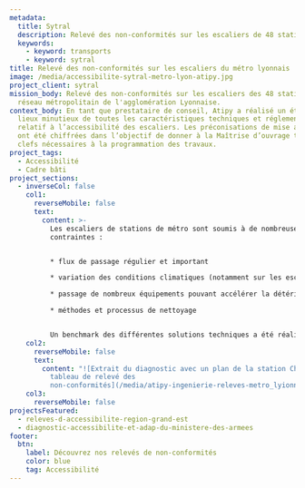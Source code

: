 ```yaml
---
metadata:
  title: Sytral
  description: Relevé des non-conformités sur les escaliers de 48 stations de métro (Lyon)
  keywords:
    - keyword: transports
    - keyword: sytral
title: Relevé des non-conformités sur les escaliers du métro lyonnais
image: /media/accessibilite-sytral-metro-lyon-atipy.jpg
project_client: sytral
mission_body: Relevé des non-conformités sur les escaliers des 48 stations du
  réseau métropolitain de l'agglomération Lyonnaise.
context_body: En tant que prestataire de conseil, Atipy a réalisé un état des
  lieux minutieux de toutes les caractéristiques techniques et réglementaires
  relatif à l’accessibilité des escaliers. Les préconisations de mise aux normes
  ont été chiffrées dans l’objectif de donner à la Maîtrise d’ouvrage toutes les
  clefs nécessaires à la programmation des travaux.
project_tags:
  - Accessibilité
  - Cadre bâti
project_sections:
  - inverseCol: false
    col1:
      reverseMobile: false
      text:
        content: >-
          Les escaliers de stations de métro sont soumis à de nombreuses
          contraintes : 


          * flux de passage régulier et important

          * variation des conditions climatiques (notamment sur les escaliers d’accès aux stations)

          * passage de nombreux équipements pouvant accélérer la détérioration (exemple : valises)

          * méthodes et processus de nettoyage


          Un benchmark des différentes solutions techniques a été réalisé par le biais de retours d’expériences chantier, rencontres avec des équipementiers et poseurs spécialisés afin de concilier performance – durabilité – simplicité – efficacité – maîtrise des coûts.
    col2:
      reverseMobile: false
      text:
        content: "![Extrait du diagnostic avec un plan de la station Charpennes et un
          tableau de relevé des
          non-conformités](/media/atipy-ingenierie-releves-metro_lyionnais.jpg)"
    col3:
      reverseMobile: false
projectsFeatured:
  - releves-d-accessibilite-region-grand-est
  - diagnostic-accessibilite-et-adap-du-ministere-des-armees
footer:
  btn:
    label: Découvrez nos relevés de non-conformités
    color: blue
    tag: Accessibilité
---
```

